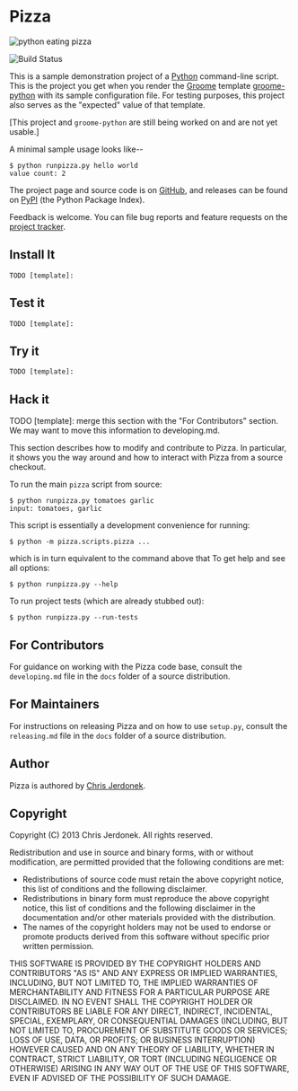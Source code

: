 Pizza
=====

<!-- All Markdown comments are in the form of HTML comments to simplify
converting Markdown to reST.  We strip comments of this form prior to
passing the file to pandoc because pandoc preserves HTML and PyPI
rejects reST long descriptions containing HTML. -->

<!-- We leave the leading brackets empty here.  Otherwise, unwanted caption
text shows up in the reST version converted by pandoc.  This image is served
from GitHub pages because that's what GitHub prefers. -->
![](http://cjerdonek.github.com/groome/images/python-pizza.jpeg "python eating pizza")

<!-- TODO: change the following link to this:
  [![Build Status](https://travis-ci.org/cjerdonek/groome-python-expected.png)](https://travis-ci.org/cjerdonek/groome-python-expected)
once the fix for the following pandoc issue is released:
  https://github.com/jgm/pandoc/issues/697 -->
![](https://travis-ci.org/cjerdonek/groome-python-expected.png "Build Status")

This is a sample demonstration project of a [Python](http://www.python.org)
command-line script.  This is the project you get when you render the
[Groome](http://cjerdonek.github.com/groome) template
[groome-python](https://github.com/cjerdonek/groome-python) with its
sample configuration file.  For testing purposes, this project also serves
as the "expected" value of that template.

[This project and `groome-python` are still being worked on and are not
yet usable.]

A minimal sample usage looks like--

    $ python runpizza.py hello world
    value count: 2

The project page and source code is on
[GitHub](https://github.com/cjerdonek/groome-python-expected), and releases
can be found on [PyPI](http://pypi.python.org/pypi/Pizza)
(the Python Package Index).

Feedback is welcome.  You can file bug reports and feature requests on the
[project tracker](https://github.com/cjerdonek/groome-python-expected/issues).


Install It
----------

    TODO [template]:


Test it
-------

    TODO [template]:


Try it
------

    TODO [template]:


Hack it
-------

TODO [template]: merge this section with the "For Contributors" section.  We
may want to move this information to developing.md.

This section describes how to modify and contribute to Pizza.  In particular,
it shows you the way around and how to interact with Pizza from a source
checkout.

To run the main `pizza` script from source:

    $ python runpizza.py tomatoes garlic
    input: tomatoes, garlic

This script is essentially a development convenience for running:

    $ python -m pizza.scripts.pizza ...

which is in turn equivalent to the command above that
To get help and see all options:

    $ python runpizza.py --help

To run project tests (which are already stubbed out):

    $ python runpizza.py --run-tests


For Contributors
---------------

For guidance on working with the Pizza code base, consult the `developing.md`
file in the `docs` folder of a source distribution.


For Maintainers
---------------

For instructions on releasing Pizza and on how to use `setup.py`, consult
the `releasing.md` file in the `docs` folder of a source distribution.


Author
------

Pizza is authored by [Chris Jerdonek](https://github.com/cjerdonek).


Copyright
---------

Copyright (C) 2013 Chris Jerdonek.  All rights reserved.

Redistribution and use in source and binary forms, with or without
modification, are permitted provided that the following conditions are met:

* Redistributions of source code must retain the above copyright notice,
  this list of conditions and the following disclaimer.
* Redistributions in binary form must reproduce the above copyright notice,
  this list of conditions and the following disclaimer in the documentation
  and/or other materials provided with the distribution.
* The names of the copyright holders may not be used to endorse or promote
  products derived from this software without specific prior written
  permission.

THIS SOFTWARE IS PROVIDED BY THE COPYRIGHT HOLDERS AND CONTRIBUTORS "AS IS"
AND ANY EXPRESS OR IMPLIED WARRANTIES, INCLUDING, BUT NOT LIMITED TO, THE
IMPLIED WARRANTIES OF MERCHANTABILITY AND FITNESS FOR A PARTICULAR PURPOSE
ARE DISCLAIMED. IN NO EVENT SHALL THE COPYRIGHT HOLDER OR CONTRIBUTORS BE
LIABLE FOR ANY DIRECT, INDIRECT, INCIDENTAL, SPECIAL, EXEMPLARY, OR
CONSEQUENTIAL DAMAGES (INCLUDING, BUT NOT LIMITED TO, PROCUREMENT OF
SUBSTITUTE GOODS OR SERVICES; LOSS OF USE, DATA, OR PROFITS; OR BUSINESS
INTERRUPTION) HOWEVER CAUSED AND ON ANY THEORY OF LIABILITY, WHETHER IN
CONTRACT, STRICT LIABILITY, OR TORT (INCLUDING NEGLIGENCE OR OTHERWISE)
ARISING IN ANY WAY OUT OF THE USE OF THIS SOFTWARE, EVEN IF ADVISED OF THE
POSSIBILITY OF SUCH DAMAGE.
